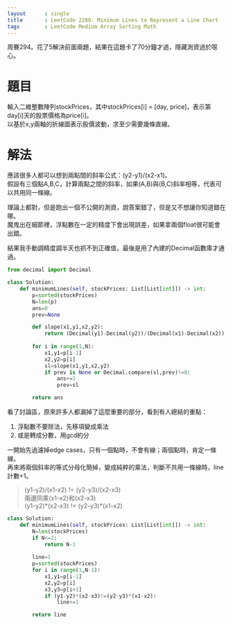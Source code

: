 ```yaml
--- 
layout      : single
title       : LeetCode 2280. Minimum Lines to Represent a Line Chart
tags        : LeetCode Medium Array Sorting Math
---
```

周賽294。花了5解決前面兩題，結果在這題卡了70分鐘才過，隱藏測資過於噁心。

# 題目
輸入二維整數陣列stockPrices，其中stockPrices[i] = [day, price]，表示第day[i]天的股票價格為price[i]。  
以基於x,y兩軸的折線圖表示股價波動，求至少需要幾條直線。

# 解法
應該很多人都可以想到兩點間的斜率公式：(y2-y1)/(x2-x1)。  
假設有三個點A,B,C，計算兩點之間的斜率，如果(A,B)與(B,C)斜率相等，代表可以共用同一條線。  

理論上都對，但是跑出一個不公開的測資，說答案錯了，但是又不想讓你知道錯在哪。  
魔鬼出在細節裡，浮點數在一定的精度下會出現誤差，如果拿兩個float很可能會出錯。  

結果我手動調精度調半天也抓不到正確值，最後是用了內建的Decimal函數庫才通過。

```python
from decimal import Decimal

class Solution:
    def minimumLines(self, stockPrices: List[List[int]]) -> int:
        p=sorted(stockPrices)
        N=len(p)
        ans=0
        prev=None

        def slope(x1,y1,x2,y2):
            return (Decimal(y1)-Decimal(y2))/(Decimal(x1)-Decimal(x2))
        
        for i in range(1,N):
            x1,y1=p[i-1]
            x2,y2=p[i]
            sl=slope(x1,y1,x2,y2)
            if prev is None or Decimal.compare(sl,prev)!=0:
                ans+=1
                prev=sl

        return ans
```

看了討論區，原來許多人都漏掉了這麼重要的部分，看到有人總結的重點：  
1. 浮點數不要除法，先移項變成乘法  
2. 或是轉成分數，用gcd約分  

一開始先過濾掉edge cases，只有一個點時，不會有線；兩個點時，肯定一條線。  
再來將兩個斜率的等式分母化簡掉，變成純粹的乘法，判斷不共用一條線時，line計數+1。
> (y1-y2)/(x1-x2) != (y2-y3)/(x2-x3)  
> 兩邊同乘(x1-x2)和(x2-x3)  
> (y1-y2)\*(x2-x3) != (y2-y3)\*(x1-x2)  

```python
class Solution:
    def minimumLines(self, stockPrices: List[List[int]]) -> int:
        N=len(stockPrices)
        if N<=2:
            return N-1
        
        line=1
        p=sorted(stockPrices)
        for i in range(1,N-1):
            x1,y1=p[i-1]
            x2,y2=p[i]
            x3,y3=p[i+1]
            if (y1-y2)*(x2-x3)!=(y2-y3)*(x1-x2):
                line+=1

        return line
```
